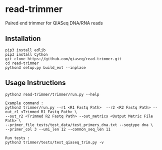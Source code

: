 # read-trimmer
Paired end trimmer for QIASeq DNA/RNA reads 

## Installation
```
pip3 install edlib
pip3 install Cython
git clone https://github.com/qiaseq/read-trimmer.git
cd read-trimmer
python3 setup.py build_ext --inplace
```

## Usage Instructions
```
python3 read-trimmer/trimmer/run.py --help

Example command :
python3 trimmer/run.py --r1 <R1 Fastq Path>  --r2 <R2 Fastq Path> --out_r1 <Trimmed R1 Fastq Path> \
--out_r2 <Trimmed R2 Fastq Path> --out_metrics <Output Metric File Path> \
--primer_file tests/test_data/test_primers_dna.txt --seqtype dna \
--primer_col 3 --umi_len 12 --common_seq_len 11

Run tests :
python3 trimmer/tests/test_qiaseq_trim.py -v
```

